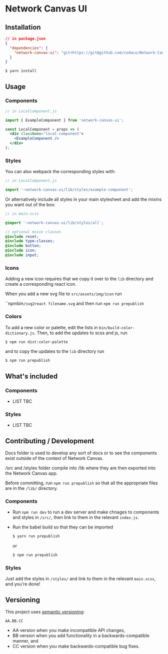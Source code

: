 # Network Canvas UI

## Installation

```json
// in package.json
{
  "dependencies": {
    "network-canvas-ui": "git+https://git@github.com/codaco/Network-Canvas-UI.git"
  }
}
```

```sh
$ yarn install
```

## Usage

### Components

```jsx
// in LocalComponent.js

import { ExampleComponent } from 'network-canvas-ui';

const LocalComponent = props => (
  <div className="local-component">
    <ExampleComponent />
  </div>
);
```

### Styles

You can also webpack the corresponding styles with:

```js
// in LocalComponent.js

import '~network-canvas-ui/lib/styles/example-component';
```

Or alternatively include all styles in your main stylesheet and add the mixins you want out of the box:

```scss
// in main.scss

@import '~network-canvas-ui/lib/styles/all';

// optional mixin classes
@include reset;
@include type-classes;
@include button;
@include icon;
@include input;
```

### Icons

Adding a new icon requires that we copy it over to the `lib` directory and create a corresponding react icon.

When you add a new svg file to `src/assets/img/icon` run

``npmbin`/svg2react filename.svg` and then run `npm run prepublish`

### Colors

To add a new color or palette, edit the lists in `bin/build-color-dictionary.js`. Then, to add the updates to scss and js, run

```sh
$ npm run dist:color-palette
````

and to copy the updates to the `lib` directory run

```sh
$ npm run prepublish
````

## What's included

### Components

- LIST TBC

### Styles

- LIST TBC

## Contributing / Development

Docs folder is used to develop any sort of docs or to see the components exist outside of the context of Network Canvas.

/src and /styles folder compile into /lib where they are then exported into the Network Canvas app.

Before committing, run `npm run prepublish` so that all the appropriate files are in the `/lib/` directory.

### Components

- Run `npm run dev` to run a dev server and make chnages to components and styles in `/src/`, then link to them in the relevant `index.js`.
- Run the babel build so that they can be imported

  ```sh
  $ yarn run prepublish
  ````
  or
  ```sh
  $ npm run prepublish
  ````

### Styles

Just add the styles in `/styles/` and link to them in the relevant `main.scss`, and you're done!

## Versioning

This project uses [semantic versioning](http://semver.org/):

```
AA.BB.CC
```

- AA version when you make incompatible API changes,
- BB version when you add functionality in a backwards-compatible manner, and
- CC version when you make backwards-compatible bug fixes.
